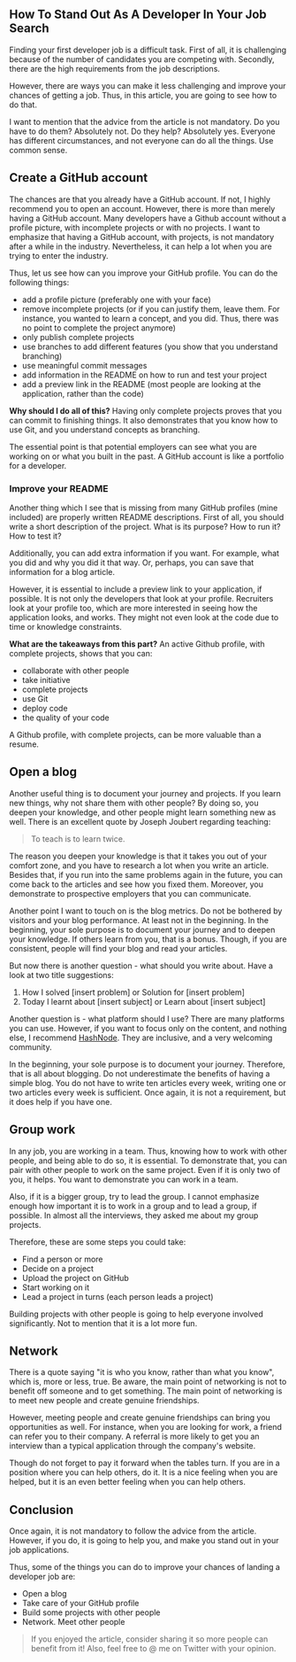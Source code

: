 ## How To Stand Out As A Developer In Your Job Search

Finding your first developer job is a difficult task. First of all, it is challenging because of the number of candidates you are competing with. Secondly, there are the high requirements from the job descriptions. 

However, there are ways you can make it less challenging and improve your chances of getting a job. Thus, in this article, you are going to see how to do that.

I want to mention that the advice from the article is not mandatory. Do you have to do them? Absolutely not. Do they help? Absolutely yes. Everyone has different circumstances, and not everyone can do all the things. Use common sense.

## Create a GitHub account
The chances are that you already have a GitHub account. If not, I highly recommend you to open an account. However, there is more than merely having a GitHub account. Many developers have a Github account without a profile picture, with incomplete projects or with no projects. I want to emphasize that having a GitHub account, with projects, is not mandatory after a while in the industry. Nevertheless, it can help a lot when you are trying to enter the industry. 

Thus, let us see how can you improve your GitHub profile. You can do the following things:

* add a profile picture (preferably one with your face)
* remove incomplete projects (or if you can justify them, leave them. For instance, you wanted to learn a concept, and you did. Thus, there was no point to complete the project anymore)
* only publish complete projects
* use branches to add different features (you show that you understand branching)
* use meaningful commit messages
* add information in the README on how to run and test your project
* add a preview link in the README (most people are looking at the application, rather than the code)

**Why should I do all of this?**
Having only complete projects proves that you can commit to finishing things. It also demonstrates that you know how to use Git, and you understand concepts as branching. 

The essential point is that potential employers can see what you are working on or what you built in the past. A GitHub account is like a portfolio for a developer. 

### Improve your README
Another thing which I see that is missing from many GitHub profiles (mine included) are properly written README descriptions. First of all, you should write a short description of the project. What is its purpose? How to run it? How to test it?

Additionally, you can add extra information if you want. For example, what you did and why you did it that way. Or, perhaps, you can save that information for a blog article.

However, it is essential to include a preview link to your application, if possible. It is not only the developers that look at your profile. Recruiters look at your profile too, which are more interested in seeing how the application looks, and works. They might not even look at the code due to time or knowledge constraints. 

**What are the takeaways from this part?**
An active Github profile, with complete projects, shows that you can:
* collaborate with other people
* take initiative
* complete projects
* use Git
* deploy code
* the quality of your code

A Github profile, with complete projects, can be more valuable than a resume.

## Open a blog
Another useful thing is to document your journey and projects. If you learn new things, why not share them with other people? By doing so, you deepen your knowledge, and other people might learn something new as well. There is an excellent quote by Joseph Joubert regarding teaching:

> To teach is to learn twice.

The reason you deepen your knowledge is that it takes you out of your comfort zone, and you have to research a lot when you write an article. Besides that, if you run into the same problems again in the future, you can come back to the articles and see how you fixed them. Moreover, you demonstrate to prospective employers that you can communicate. 

Another point I want to touch on is the blog metrics. Do not be bothered by visitors and your blog performance. At least not in the beginning. In the beginning, your sole purpose is to document your journey and to deepen your knowledge. If others learn from you, that is a bonus. Though, if you are consistent, people will find your blog and read your articles. 

But now there is another question - what should you write about. Have a look at two title suggestions:
1. How I solved [insert problem] or Solution for [insert problem]
2. Today I learnt about [insert subject] or Learn about [insert subject]

Another question is - what platform should I use? There are many platforms you can use. However, if you want to focus only on the content, and nothing else, I recommend [HashNode](https://hashnode.com/). They are inclusive, and a very welcoming community.

In the beginning, your sole purpose is to document your journey. Therefore, that is all about blogging. Do not underestimate the benefits of having a simple blog. You do not have to write ten articles every week, writing one or two articles every week is sufficient. Once again, it is not a requirement, but it does help if you have one.

## Group work
In any job, you are working in a team. Thus, knowing how to work with other people, and being able to do so, it is essential. To demonstrate that, you can pair with other people to work on the same project. Even if it is only two of you, it helps. You want to demonstrate you can work in a team.

Also, if it is a bigger group, try to lead the group. I cannot emphasize enough how important it is to work in a group and to lead a group, if possible. In almost all the interviews, they asked me about my group projects.

Therefore, these are some steps you could take:
* Find a person or more
* Decide on a project
* Upload the project on GitHub
* Start working on it
* Lead a project in turns (each person leads a project)

Building projects with other people is going to help everyone involved significantly. Not to mention that it is a lot more fun. 

## Network
There is a quote saying "it is who you know, rather than what you know", which is, more or less, true. Be aware, the main point of networking is not to benefit off someone and to get something. The main point of networking is to meet new people and create genuine friendships.

However, meeting people and create genuine friendships can bring you opportunities as well. For instance, when you are looking for work, a friend can refer you to their company. A referral is more likely to get you an interview than a typical application through the company's website. 

Though do not forget to pay it forward when the tables turn. If you are in a position where you can help others, do it. It is a nice feeling when you are helped, but it is an even better feeling when you can help others.

## Conclusion
Once again, it is not mandatory to follow the advice from the article. However, if you do, it is going to help you, and make you stand out in your job applications. 


Thus, some of the things you can do to improve your chances of landing a developer job are:
* Open a blog
* Take care of your GitHub profile
* Build some projects with other people
* Network. Meet other people

> If you enjoyed the article, consider sharing it so more people can benefit from it! Also, feel free to @ me on Twitter with your opinion.